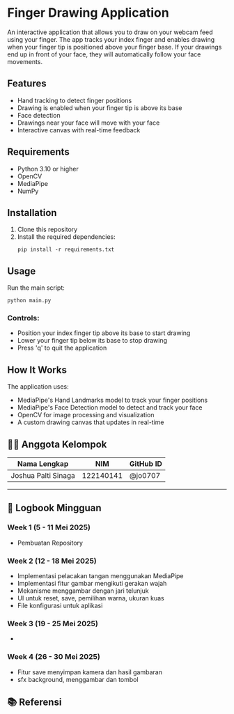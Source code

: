 # Finger Drawing Application

An interactive application that allows you to draw on your webcam feed using your finger. The app tracks your index finger and enables drawing when your finger tip is positioned above your finger base. If your drawings end up in front of your face, they will automatically follow your face movements.

## Features

-   Hand tracking to detect finger positions
-   Drawing is enabled when your finger tip is above its base
-   Face detection
-   Drawings near your face will move with your face
-   Interactive canvas with real-time feedback

## Requirements

-   Python 3.10 or higher
-   OpenCV
-   MediaPipe
-   NumPy

## Installation

1. Clone this repository
2. Install the required dependencies:
    ```
    pip install -r requirements.txt
    ```

## Usage

Run the main script:

```
python main.py
```

### Controls:

-   Position your index finger tip above its base to start drawing
-   Lower your finger tip below its base to stop drawing
-   Press 'q' to quit the application

## How It Works

The application uses:

-   MediaPipe's Hand Landmarks model to track your finger positions
-   MediaPipe's Face Detection model to detect and track your face
-   OpenCV for image processing and visualization
-   A custom drawing canvas that updates in real-time

## 👨‍💻 Anggota Kelompok

| Nama Lengkap        | NIM       | GitHub ID |
| ------------------- | --------- | --------- |
| Joshua Palti Sinaga | 122140141 | @jo0707   |

---

## 📘 Logbook Mingguan

### Week 1 (5 - 11 Mei 2025)

- Pembuatan Repository

### Week 2 (12 - 18 Mei 2025)

- Implementasi pelacakan tangan menggunakan MediaPipe
- Implementasi fitur gambar mengikuti gerakan wajah
- Mekanisme menggambar dengan jari telunjuk
- UI untuk reset, save, pemilihan warna, ukuran kuas
- File konfigurasi untuk aplikasi

### Week 3 (19 - 25 Mei 2025)

-

### Week 4 (26 - 30 Mei 2025)

- Fitur save menyimpan kamera dan hasil gambaran
- sfx background, menggambar dan tombol

## 📚 Referensi
